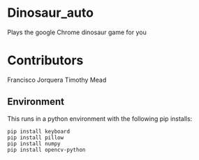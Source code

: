 # Dinosaur_auto
Plays the google Chrome dinosaur game for you

# Contributors
Francisco Jorquera
Timothy Mead

## Environment
This runs in a python environment with the following pip installs:
```
pip install keyboard
pip install pillow
pip install numpy
pip install opencv-python
```